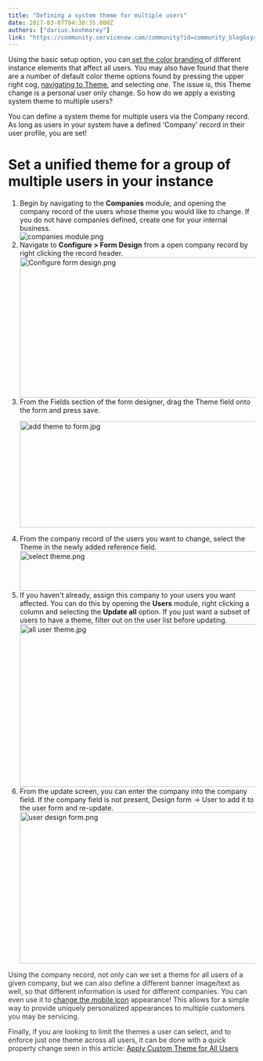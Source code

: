 ```yaml
---
title: "Defining a system theme for multiple users"
date: 2017-03-07T04:30:35.000Z
authors: ["darius.koohmarey"]
link: "https://community.servicenow.com/community?id=community_blog&sys_id=62edaee9dbd0dbc01dcaf3231f9619a1"
---
```

<p>Using the basic setup option, you can<a title="ocs.servicenow.com/bundle/istanbul-servicenow-platform/page/administer/navigation-and-ui/task/t_ConfigureLogoColorsSysDfltsUI16.html" href="https://docs.servicenow.com/bundle/istanbul-servicenow-platform/page/administer/navigation-and-ui/task/t_ConfigureLogoColorsSysDfltsUI16.html"> set the color branding </a>of different instance elements that affect all users. You may also have found that there are a number of default color theme options found by pressing the upper right cog, <a title="ocs.servicenow.com/bundle/istanbul-servicenow-platform/page/administer/navigation-and-ui/task/t_SelectATheme.html" href="https://docs.servicenow.com/bundle/istanbul-servicenow-platform/page/administer/navigation-and-ui/task/t_SelectATheme.html">navigating to Theme</a>, and selecting one. The issue is, this Theme change is a personal user only change. So how do we apply a existing system theme to multiple users?</p><p></p><p>You can define a system theme for multiple users via the Company record. As long as users in your system have a defined 'Company' record in their user profile, you are set!</p><p></p><h1>Set a unified theme for a group of multiple users in your instance</h1><ol><li>Begin by navigating to the <strong>Companies</strong> module, and opening the company record of the users whose theme you would like to change. If you do not have companies defined, create one for your internal business. <br/><img   alt="companies module.png" class="image-7 jive-image" src="5626e042dbd05f048c8ef4621f9619df.iix" style="height: auto; display: block; margin-left: auto; margin-right: auto;"/></li><li>Navigate to <strong>Configure &gt; Form Design</strong> from a open company record by right clicking the record header. <br/><img   alt="Configure form design.png" class="image-8 jive-image" src="c2260886db5c5fc068c1fb651f9619dc.iix" style="width: 620px; height: 286px; display: block; margin-left: auto; margin-right: auto;"/></li><li>From the Fields section of the form designer, drag the Theme field onto the form and press save.<p><img   alt="add theme to form.jpg" class="image-9 jive-image" src="0e53a33ddb541704ed6af3231f961912.iix" style="width: 620px; height: 217px; display: block; margin-left: auto; margin-right: auto;"/></p></li><li>From the company record of the users you want to change, select the Theme in the newly added reference field.<img   alt="select theme.png" class="image-10 jive-image" src="e4588182db9497049c9ffb651f961941.iix" style="width: 620px; height: 81px; display: block; margin-left: auto; margin-right: auto;"/></li><li>If you haven't already, assign this company to your users you want affected. You can do this by opening the <strong>Users</strong> module, right clicking a column and selecting the <strong>Update all</strong> option. If you just want a subset of users to have a theme, filter out on the user list before updating. <img   alt="all user theme.jpg" class="image-11 jive-image" src="9644a4c6dbd0d704ed6af3231f9619ea.iix" style="width: 620px; height: 332px; display: block; margin-left: auto; margin-right: auto;"/></li><li>From the update screen, you can enter the company into the company field. If the company field is not present, Design form -&gt; User to add it to the user form and re-update.<br/><img   alt="user design form.png" class="image-12 jive-image" src="62658c42db98db048c8ef4621f96193e.iix" style="width: 620px; height: 309px; display: block; margin-left: auto; margin-right: auto;"/></li></ol><p><span style="color: #e23d39;"><span style="color: #303030;">Using the company record, not only can we set a theme for all users of a given company, but we can also define a different banner image/text as well, so that different information is used for different companies. You can even use it to <a title="ocs.servicenow.com/bundle/istanbul-servicenow-platform/page/administer/navigation-and-ui/task/t_CompanyProfileAppleIcon.html" href="https://docs.servicenow.com/bundle/istanbul-servicenow-platform/page/administer/navigation-and-ui/task/t_CompanyProfileAppleIcon.html">change the mobile icon</a> appearance! This allows for a simple way to provide uniquely personalized appearances to multiple customers you may be servicing. </span><br/></span></p><p></p><p><span style="color: #303030;">Finally, if you are looking to limit the themes a user can select, and to enforce just one theme across all users, it can be done with a quick property change seen in this article: <a title="Apply Custom Theme for All Users" __default_attr="7442" __jive_macro_name="document" class="jive_macro jive_macro_document" data-orig-content="Apply Custom Theme for All Users" data-renderedposition="2144.796875_8_1144_37" href="/community?id=community_article&sys_id=835c2aa1dbd0dbc01dcaf3231f961970">Apply Custom Theme for All Users</a> </span></p>